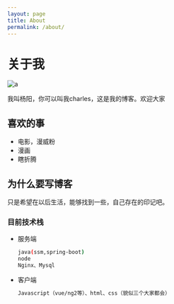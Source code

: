 ```yaml
---
layout: page
title: About
permalink: /about/
---
```


# 关于我

![a](https://avatars1.githubusercontent.com/u/15714962?s=460&v=4)

我叫杨阳，你可以叫我charles，这是我的博客。欢迎大家

## 喜欢的事

- 电影，漫威粉
- 漫画
- 瞎折腾

## 为什么要写博客

只是希望在以后生活，能够找到一些，自己存在的印记吧。

### 目前技术栈

- 服务端

  ```bash
  java(ssm,spring-boot)
  node
  Nginx、Mysql
  ```

- 客户端

  ```bash
  Javascript（vue/ng2等）、html、css（貌似三个大家都会）
  ```
